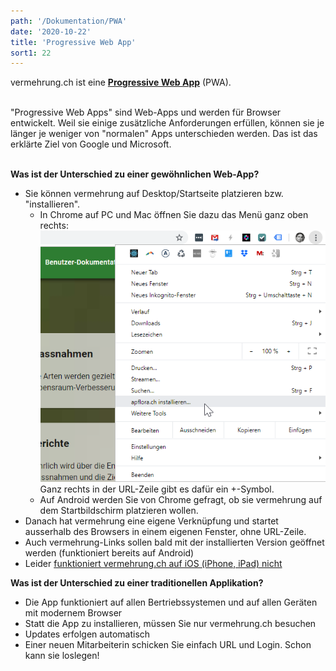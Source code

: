 ```yaml
---
path: '/Dokumentation/PWA'
date: '2020-10-22'
title: 'Progressive Web App'
sort1: 22
---
```


vermehrung.ch ist eine [**Progressive Web App**](https://developers.google.com/web/progressive-web-apps) (PWA).<br/><br/>

"Progressive Web Apps" sind Web-Apps und werden für Browser entwickelt. Weil sie einige zusätzliche Anforderungen erfüllen, können sie je länger je weniger von "normalen" Apps unterschieden werden. Das ist das erklärte Ziel von Google und Microsoft.<br/><br/>

**Was ist der Unterschied zu einer gewöhnlichen Web-App?**

- Sie können vermehrung auf Desktop/Startseite platzieren bzw. "installieren".
  - In Chrome auf PC und Mac öffnen Sie dazu das Menü ganz oben rechts:
    ![installieren](installieren.png)
    Ganz rechts in der URL-Zeile gibt es dafür ein +-Symbol.
  - Auf Android werden Sie von Chrome gefragt, ob sie vermehrung auf dem Startbildschirm platzieren wollen.
- Danach hat vermehrung eine eigene Verknüpfung und startet ausserhalb des Browsers in einem eigenen Fenster, ohne URL-Zeile.
- Auch vermehrung-Links sollen bald mit der installierten Version geöffnet werden (funktioniert bereits auf Android)
- Leider [funktioniert vermehrung.ch auf iOS (iPhone, iPad) nicht](/Dokumentation/iOS)<br/>

**Was ist der Unterschied zu einer traditionellen Applikation?**

- Die App funktioniert auf allen Bertriebssystemen und auf allen Geräten mit modernem Browser
- Statt die App zu installieren, müssen Sie nur vermehrung.ch besuchen
- Updates erfolgen automatisch
- Einer neuen Mitarbeiterin schicken Sie einfach URL und Login. Schon kann sie loslegen!
